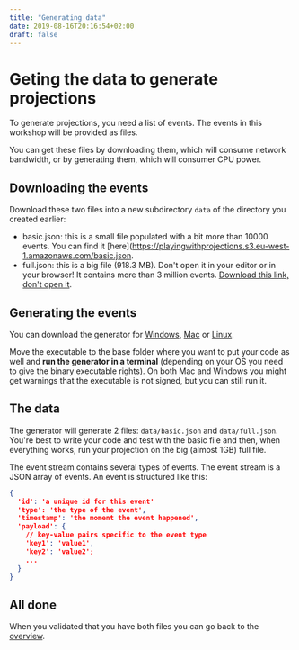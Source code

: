 ```yaml
---
title: "Generating data"
date: 2019-08-16T20:16:54+02:00
draft: false
---
```

# Geting the data to generate projections

To generate projections, you need a list of events. The events in this workshop will be provided as files.

You can get these files by downloading them, which will consume network bandwidth, or by generating them, which will consumer CPU power.

## Downloading the events
Download these two files into a new subdirectory `data` of the directory you created earlier:
- basic.json: this is a small file populated with a bit more than 10000 events. You can find it [here](https://playingwithprojections.s3.eu-west-1.amazonaws.com/basic.json.
- full.json: this is a big file (918.3 MB). Don't open it in your editor or in your browser! It contains more than 3 million events. [Download this link, don't open it](https://playingwithprojections.s3.eu-west-1.amazonaws.com/full.json).

## Generating the events

You can download the generator for [Windows](/download/windows/generator.exe), [Mac](/download/mac/generator.exe) or [Linux](/download/linux/generator.exe).

Move the executable to the base folder where you want to put your code as well and **run the generator
in a terminal** (depending on your OS you need to give the binary executable rights). On both Mac and Windows you might get warnings that the executable is not signed,
but you can still run it.

## The data

The generator will generate 2 files: `data/basic.json` and `data/full.json`. You're best to write your code and test with the basic file and then, when
everything works, run your projection on the big (almost 1GB) full file.

The event stream contains several types of events. The event stream is a JSON array of events. An event is structured like this:

```json
{
  'id': 'a unique id for this event'
  'type': 'the type of the event',
  'timestamp': 'the moment the event happened',
  'payload': {
    // key-value pairs specific to the event type
    'key1': 'value1',
    'key2': 'value2';
    ...
  }
}
```

## All done

When you validated that you have both files you can go back to the [overview](/).
